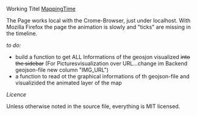 
Working Titel [MappingTime][1]


The Page works local with the Crome-Browser, just under localhost.
With Mozilla Firefox the page the animation is slowly and "ticks" are missing in the
timeline.

*to do:*

- build a function to get ALL Informations of the geosjon visualized
  ~~into the sidebar~~
  (For Picturesvisualization over URL...change im Backend geojson-file new column "IMG_URL")
- a function to read ot the graphical informations of th geojson-file
  and visualizided the animated layer of the map


*Licence*


  Unless otherwise noted in the source file, everything is MIT licensed.


[1]: http://Mtpaa.github.io/MappingTime/index.html
